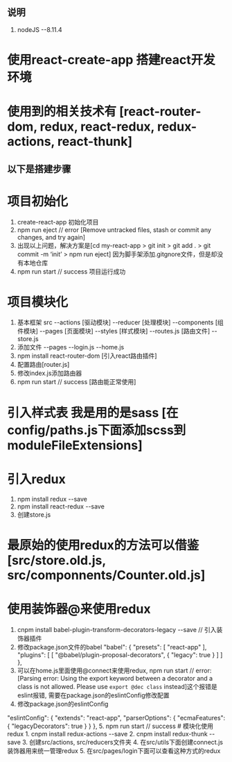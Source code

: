## 说明
1. nodeJS  --8.11.4
# 使用react-create-app 搭建react开发环境
# 使用到的相关技术有 [react-router-dom, redux, react-redux, redux-actions, react-thunk]
## 以下是搭建步骤
# 项目初始化
1. create-react-app 初始化项目
2. npm run eject // error [Remove untracked files, stash or commit any changes, and try again]
3. 出现以上问题，解决方案是[cd my-react-app > git init > git add . > git commit -m ‘init’ > npm run eject] 因为脚手架添加.gitgnore文件，但是却没有本地仓库
4. npm run start // success  项目运行成功
# 项目模块化
1. 基本框架
   src
   --actions [驱动模块]
   --reducer [处理模块]
   --components [组件模块]
   --pages [页面模块]
   --styles [样式模块]
   --routes.js [路由文件]
   --store.js
2. 添加文件
    --pages
      --login.js
      --home.js
3. npm install react-router-dom [引入react路由插件]
4. 配置路由[router.js]
5. 修改index.js添加路由器
6. npm run start // success [路由能正常使用]
# 引入样式表 我是用的是sass [在config/paths.js下面添加scss到moduleFileExtensions]
# 引入redux
1. npm install redux --save
2. npm install react-redux --save
3. 创建store.js
# 最原始的使用redux的方法可以借鉴[src/store.old.js, src/componnents/Counter.old.js]
# 使用装饰器@来使用redux
1. cnpm install babel-plugin-transform-decorators-legacy --save // 引入装饰器插件
2. 修改package.json文件的babel
   <core>
    "babel": {
      "presets": [
        "react-app"
      ],
      "plugins": [
        [
          "@babel/plugin-proposal-decorators",
          {
            "legacy": true
          }
        ]
      ]
    },
   </core>
3. 可以在home.js里面使用@connect来使用redux, npm run start // error: [Parsing error: Using the export keyword between a decorator and a class is not allowed. Please use `export @dec class` instead]这个报错是eslint报错, 需要在package.json的eslintConfig修改配置
4. 修改package.json的eslintConfig
  <core>
    "eslintConfig": {
      "extends": "react-app",
      "parserOptions": {
        "ecmaFeatures": {
          "legacyDecorators": true
        }
      }
    },
  </core>
5. npm run start // success
# 模块化使用redux
1. cnpm install redux-actions --save
2. cnpm install redux-thunk --save
3. 创建src/actions, src/reducers文件夹
4. 在src/utils下面创建connect.js装饰器用来统一管理redux
5. 在src/pages/login下面可以查看这种方式的redux